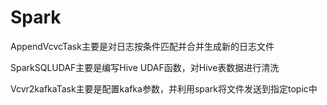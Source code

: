 # Spark

AppendVcvcTask主要是对日志按条件匹配并合并生成新的日志文件

SparkSQLUDAF主要是编写Hive UDAF函数，对Hive表数据进行清洗

Vcvr2kafkaTask主要是配置kafka参数，并利用spark将文件发送到指定topic中
